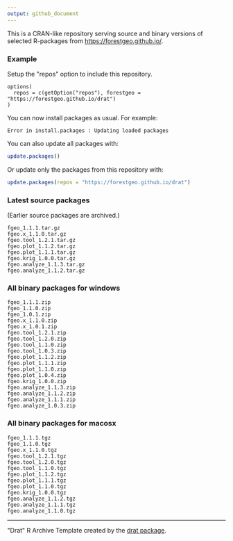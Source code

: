```yaml
---
output: github_document
---
```




This is a CRAN-like repository serving source and binary versions of selected R-packages from <https://forestgeo.github.io/>.

### Example

Setup the "repos" option to include this repository.

```
options(
  repos = c(getOption("repos"), forestgeo = "https://forestgeo.github.io/drat")
)
```

You can now install packages as usual. For example:


```
Error in install.packages : Updating loaded packages
```

You can also update all packages with:

```R
update.packages()
```

Or update only the packages from this repository with:

```R
update.packages(repos = "https://forestgeo.github.io/drat")
```

### Latest source packages

(Earlier source packages are archived.)


```
fgeo_1.1.1.tar.gz
fgeo.x_1.1.0.tar.gz
fgeo.tool_1.2.1.tar.gz
fgeo.plot_1.1.2.tar.gz
fgeo.plot_1.1.1.tar.gz
fgeo.krig_1.0.0.tar.gz
fgeo.analyze_1.1.3.tar.gz
fgeo.analyze_1.1.2.tar.gz
```

### All binary packages for windows


```
fgeo_1.1.1.zip
fgeo_1.1.0.zip
fgeo_1.0.1.zip
fgeo.x_1.1.0.zip
fgeo.x_1.0.1.zip
fgeo.tool_1.2.1.zip
fgeo.tool_1.2.0.zip
fgeo.tool_1.1.0.zip
fgeo.tool_1.0.3.zip
fgeo.plot_1.1.2.zip
fgeo.plot_1.1.1.zip
fgeo.plot_1.1.0.zip
fgeo.plot_1.0.4.zip
fgeo.krig_1.0.0.zip
fgeo.analyze_1.1.3.zip
fgeo.analyze_1.1.2.zip
fgeo.analyze_1.1.1.zip
fgeo.analyze_1.0.3.zip
```

### All binary packages for macosx


```
fgeo_1.1.1.tgz
fgeo_1.1.0.tgz
fgeo.x_1.1.0.tgz
fgeo.tool_1.2.1.tgz
fgeo.tool_1.2.0.tgz
fgeo.tool_1.1.0.tgz
fgeo.plot_1.1.2.tgz
fgeo.plot_1.1.1.tgz
fgeo.plot_1.1.0.tgz
fgeo.krig_1.0.0.tgz
fgeo.analyze_1.1.2.tgz
fgeo.analyze_1.1.1.tgz
fgeo.analyze_1.1.0.tgz
```

---

"Drat" R Archive Template created by the [drat package](https://CRAN.R-project.org/package=drat).

